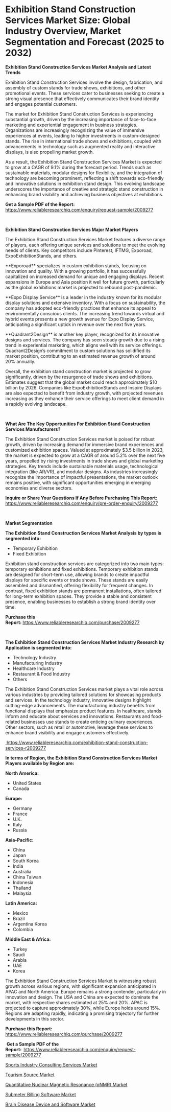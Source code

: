<p><h1>Exhibition Stand Construction Services Market Size: Global Industry Overview, Market Segmentation and Forecast (2025 to 2032)</h1></p><p><strong>Exhibition Stand Construction Services Market Analysis and Latest Trends</strong></p>
<p><p>Exhibition Stand Construction Services involve the design, fabrication, and assembly of custom stands for trade shows, exhibitions, and other promotional events. These services cater to businesses seeking to create a strong visual presence that effectively communicates their brand identity and engages potential customers.</p><p>The market for Exhibition Stand Construction Services is experiencing substantial growth, driven by the increasing importance of face-to-face marketing and experiential engagement in business strategies. Organizations are increasingly recognizing the value of immersive experiences at events, leading to higher investments in custom-designed stands. The rise in international trade shows and exhibitions, coupled with advancements in technology such as augmented reality and interactive displays, is also propelling market growth.</p><p>As a result, the Exhibition Stand Construction Services Market is expected to grow at a CAGR of 9.1% during the forecast period. Trends such as sustainable materials, modular designs for flexibility, and the integration of technology are becoming prominent, reflecting a shift towards eco-friendly and innovative solutions in exhibition stand design. This evolving landscape underscores the importance of creative and strategic stand construction in enhancing brand visibility and achieving business objectives at exhibitions.</p></p>
<p><strong>Get a Sample PDF of the Report:&nbsp;</strong> <a href="https://www.reliableresearchiq.com/enquiry/request-sample/2009277?utm_campaign=1900&utm_medium=2&utm_source=Github&utm_content=ia&utm_term=11032025&utm_id=exhibition-stand-construction-services">https://www.reliableresearchiq.com/enquiry/request-sample/2009277</a></p>
<p>&nbsp;</p>
<p><strong>Exhibition Stand Construction Services Major Market Players</strong></p>
<p><p>The Exhibition Stand Construction Services Market features a diverse range of players, each offering unique services and solutions to meet the evolving needs of clients. Key competitors include Pinterest, IFTMG, Exporoad, ExpoExhibitionStands, and others.</p><p>**Exporoad** specializes in custom exhibition stands, focusing on innovation and quality. With a growing portfolio, it has successfully capitalized on increased demand for unique and engaging displays. Recent expansions in Europe and Asia position it well for future growth, particularly as the global exhibitions market is projected to rebound post-pandemic.</p><p>**Expo Display Service** is a leader in the industry known for its modular display solutions and extensive inventory. With a focus on sustainability, the company has adopted eco-friendly practices that enhance its appeal to environmentally conscious clients. The increasing trend towards virtual and hybrid events presents a new growth avenue for Expo Display Service, anticipating a significant uptick in revenue over the next five years.</p><p>**Quadrant2Design** is another key player, recognized for its innovative designs and services. The company has seen steady growth due to a rising trend in experiential marketing, which aligns well with its service offerings. Quadrant2Design’s commitment to custom solutions has solidified its market position, contributing to an estimated revenue growth of around 20% annually.</p><p>Overall, the exhibition stand construction market is projected to grow significantly, driven by the resurgence of trade shows and exhibitions. Estimates suggest that the global market could reach approximately $10 billion by 2026. Companies like ExpoExhibitionStands and Inspire Displays are also expected to benefit from industry growth, with projected revenues increasing as they enhance their service offerings to meet client demand in a rapidly evolving landscape.</p></p>
<p>&nbsp;</p>
<p><strong>What Are The Key Opportunities For Exhibition Stand Construction Services Manufacturers?</strong></p>
<p><p>The Exhibition Stand Construction Services market is poised for robust growth, driven by increasing demand for immersive brand experiences and customized exhibition spaces. Valued at approximately $3.5 billion in 2023, the market is expected to grow at a CAGR of around 5.2% over the next five years, propelled by rising investments in trade shows and global marketing strategies. Key trends include sustainable materials usage, technological integration (like AR/VR), and modular designs. As industries increasingly recognize the importance of impactful presentations, the market outlook remains positive, with significant opportunities emerging in emerging economies and diverse sectors.</p></p>
<p><strong>Inquire or Share Your Questions If Any Before Purchasing This Report:</strong> <a href="https://www.reliableresearchiq.com/enquiry/pre-order-enquiry/2009277?utm_campaign=1900&utm_medium=2&utm_source=Github&utm_content=ia&utm_term=11032025&utm_id=exhibition-stand-construction-services">https://www.reliableresearchiq.com/enquiry/pre-order-enquiry/2009277</a></p>
<p>&nbsp;</p>
<p><strong>Market Segmentation</strong></p>
<p><strong>The Exhibition Stand Construction Services Market Analysis by types is segmented into:</strong></p>
<p><ul><li>Temporary Exhibition</li><li>Fixed Exhibition</li></ul></p>
<p><p>Exhibition stand construction services are categorized into two main types: temporary exhibitions and fixed exhibitions. Temporary exhibition stands are designed for short-term use, allowing brands to create impactful displays for specific events or trade shows. These stands are easily assembled and dismantled, offering flexibility for frequent changes. In contrast, fixed exhibition stands are permanent installations, often tailored for long-term exhibition spaces. They provide a stable and consistent presence, enabling businesses to establish a strong brand identity over time.</p></p>
<p><strong>Purchase this Report:&nbsp;</strong><a href="https://www.reliableresearchiq.com/purchase/2009277?utm_campaign=1900&utm_medium=2&utm_source=Github&utm_content=ia&utm_term=11032025&utm_id=exhibition-stand-construction-services">https://www.reliableresearchiq.com/purchase/2009277</a></p>
<p>&nbsp;</p>
<p><strong>The Exhibition Stand Construction Services Market Industry Research by Application is segmented into:</strong></p>
<p><ul><li>Technology Industry</li><li>Manufacturing Industry</li><li>Healthcare Industry</li><li>Restaurant & Food Industry</li><li>Others</li></ul></p>
<p><p>The Exhibition Stand Construction Services market plays a vital role across various industries by providing tailored solutions for showcasing products and services. In the technology industry, innovative designs highlight cutting-edge advancements. The manufacturing industry benefits from functional displays that emphasize product features. In healthcare, stands inform and educate about services and innovations. Restaurants and food-related businesses use stands to create enticing culinary experiences. Other sectors, such as retail or automotive, leverage these services to enhance brand visibility and engage customers effectively.</p></p>
<p><a href="https://www.reliableresearchiq.com/exhibition-stand-construction-services-r2009277?utm_campaign=1900&utm_medium=2&utm_source=Github&utm_content=ia&utm_term=11032025&utm_id=exhibition-stand-construction-services">&nbsp;https://www.reliableresearchiq.com/exhibition-stand-construction-services-r2009277</a></p>
<p><strong>In terms of Region, the Exhibition Stand Construction Services Market Players available by Region are:</strong></p>
<p>
    <p> <strong> North America: </strong>
        <ul>
            <li>United States</li>
            <li>Canada</li>
        </ul>
        </p> 
    <p> <strong> Europe: </strong>
        <ul>
            <li>Germany</li>
            <li>France</li>
            <li>U.K.</li>
            <li>Italy</li>
            <li>Russia</li>
        </ul>
        </p> 
    <p> <strong> Asia-Pacific: </strong>
        <ul>
            <li>China</li>
            <li>Japan</li>
            <li>South Korea</li>
            <li>India</li>
            <li>Australia</li>
            <li>China Taiwan</li>
            <li>Indonesia</li>
            <li>Thailand</li>
            <li>Malaysia</li>
        </ul>
        </p> 
    <p> <strong> Latin America: </strong>
        <ul>
            <li>Mexico</li>
            <li>Brazil</li>
            <li>Argentina Korea</li>
            <li>Colombia</li>
        </ul>
        </p> 
    <p> <strong> Middle East & Africa: </strong>
        <ul>
            <li>Turkey</li>
            <li>Saudi</li>
            <li>Arabia</li>
            <li>UAE</li>
            <li>Korea</li>
        </ul>
    </p>
    </p>
<p><p>The Exhibition Stand Construction Services Market is witnessing robust growth across various regions, with significant expansion anticipated in APAC and North America. Europe remains a strong contender, particularly in innovation and design. The USA and China are expected to dominate the market, with respective shares estimated at 25% and 20%. APAC is projected to capture approximately 30%, while Europe holds around 15%. Regions are adapting rapidly, indicating a promising trajectory for further developments in this sector.</p></p>
<p><strong>Purchase this Report: </strong><a href="https://www.reliableresearchiq.com/purchase/2009277?utm_campaign=1900&utm_medium=2&utm_source=Github&utm_content=ia&utm_term=11032025&utm_id=exhibition-stand-construction-services">https://www.reliableresearchiq.com/purchase/2009277</a></p>
<p>&nbsp;<strong>Get a Sample PDF of the Report:&nbsp;&nbsp;</strong><a href="https://www.reliableresearchiq.com/enquiry/request-sample/2009277?utm_campaign=1900&utm_medium=2&utm_source=Github&utm_content=ia&utm_term=11032025&utm_id=exhibition-stand-construction-services">https://www.reliableresearchiq.com/enquiry/request-sample/2009277</a></p>
<p><strong></strong></p>
<p><p><a href="https://github.com/sherikacas30/Market-Research-Report-List-1/blob/main/sports-industry-consulting-services-market.md?utm_campaign=1900&utm_medium=2&utm_source=Github&utm_content=ia&utm_term=11032025&utm_id=exhibition-stand-construction-services">Sports Industry Consulting Services Market</a></p><p><a href="https://github.com/angelajermaine/Market-Research-Report-List-6/blob/main/tourism-source-market.md?utm_campaign=1900&utm_medium=2&utm_source=Github&utm_content=ia&utm_term=11032025&utm_id=exhibition-stand-construction-services">Tourism Source Market</a></p><p><a href="https://github.com/NargisHussain432/Market-Research-Report-List-1/blob/main/quantitative-nuclear-magnetic-resonance-qnmr-market.md?utm_campaign=1900&utm_medium=2&utm_source=Github&utm_content=ia&utm_term=11032025&utm_id=exhibition-stand-construction-services">Quantitative Nuclear Magnetic Resonance (qNMR) Market</a></p><p><a href="https://github.com/FahadAhmed223/Market-Research-Report-List-1/blob/main/submeter-billing-software-market.md?utm_campaign=1900&utm_medium=2&utm_source=Github&utm_content=ia&utm_term=11032025&utm_id=exhibition-stand-construction-services">Submeter Billing Software Market</a></p><p><a href="https://github.com/provorikovar/Market-Research-Report-List-7/blob/main/brain-disease-device-and-software-market.md?utm_campaign=1900&utm_medium=2&utm_source=Github&utm_content=ia&utm_term=11032025&utm_id=exhibition-stand-construction-services">Brain Disease Device and Software Market</a></p></p>